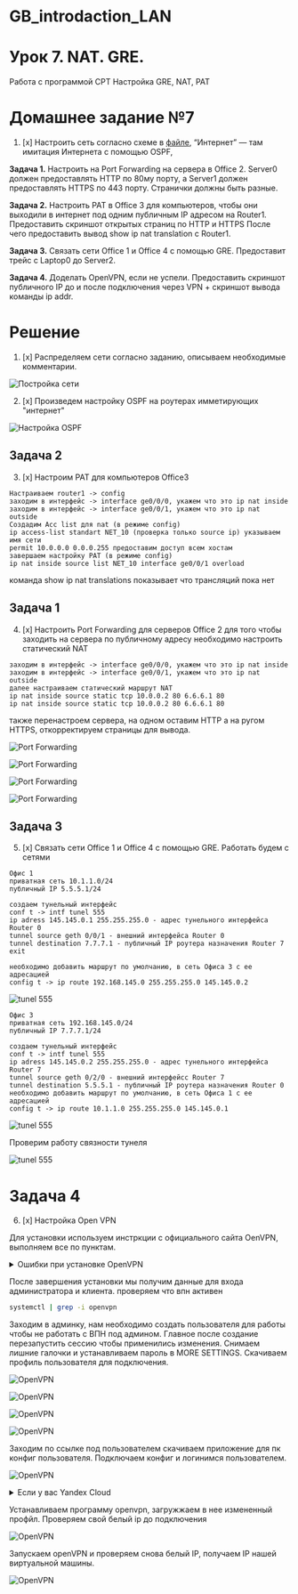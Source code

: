 # GB_introdaction_LAN

# Урок 7. NAT. GRE.

Работа с программой CPT
Настройка GRE, NAT, PAT

# Домашнее задание №7
1. [x] Настроить сеть согласно схеме в [файле](https://github.com/gleb-erokhin/GB_introdaction_LAN/blob/7th/s7_homework.pkt), “Интернет” — там имитация Интернета с помощью OSPF, 

**Задача 1.** Настроить на Port Forwarding на сервера в Office 2. Server0 должен предоставлять HTTP по 80му порту, а Server1 должен предоставлять HTTPS по 443 порту. Странички должны быть разные.

**Задача 2.** Настроить PAT в Office 3 для компьютеров, чтобы они выходили в интернет под одним публичным IP адресом на Router1. Предоставить скриншот открытых страниц по HTTP и HTTPS
После чего предоставить вывод show ip nat translation c Router1.

**Задача 3.** Связать сети Office 1 и Office 4 с помощью GRE. Предоставит трейс с Laptop0 до Server2.

**Задача 4.** Доделать OpenVPN, если не успели. Предоставить скриншот публичного IP до и после подключения через VPN + скриншот вывода команды ip addr.

# Решение

1. [x] Распределяем сети согласно заданию, описываем необходимые комментарии.

![Постройка сети](https://github.com/gleb-erokhin/GB_introdaction_LAN/blob/7th/1.jpg)

2. [x] Произведем настройку OSPF на роутерах имметирующих "интернет"

![Настройка OSPF](https://github.com/gleb-erokhin/GB_introdaction_LAN/blob/7th/2.jpg)

## Задача 2

3. [x] Настроим PAT для компьютеров Office3

```
Настраиваем router1 -> config
заходим в интерфейс -> interface ge0/0/0, укажем что это ip nat inside
заходим в интерфейс -> interface ge0/0/1, укажем что это ip nat outside
Создадим Acc list для nat (в режиме config)
ip access-list standart NET_10 (проверка только source ip) указываем имя сети
permit 10.0.0.0 0.0.0.255 предоставим доступ всем хостам 
завершаем настройку PAT (в режиме config)
ip nat inside source list NET_10 interface ge0/0/1 overload
```

команда show ip nat translations показывает что трансляций пока нет

## Задача 1

4. [x] Настроить Port Forwarding для серверов Office 2
для того чтобы заходить на сервера по публичному адресу необходимо настроить статический NAT

```
заходим в интерфейс -> interface ge0/0/0, укажем что это ip nat inside
заходим в интерфейс -> interface ge0/0/1, укажем что это ip nat outside
далее настраиваем статический маршрут NAT 
ip nat inside source static tcp 10.0.0.2 80 6.6.6.1 80
ip nat inside source static tcp 10.0.0.2 80 6.6.6.1 80
```

также перенастроем сервера, на одном оставим HTTP а на ругом HTTPS, откорректируем страницы для вывода.

![Port Forwarding](https://github.com/gleb-erokhin/GB_introdaction_LAN/blob/7th/3.jpg)

![Port Forwarding](https://github.com/gleb-erokhin/GB_introdaction_LAN/blob/7th/4.jpg)

![Port Forwarding](https://github.com/gleb-erokhin/GB_introdaction_LAN/blob/7th/5.jpg)

![Port Forwarding](https://github.com/gleb-erokhin/GB_introdaction_LAN/blob/7th/6.jpg)

## Задача 3
5. [x] Связать сети Office 1 и Office 4 с помощью GRE. 
Работать будем с сетями

 ```
Офис 1
приватная сеть 10.1.1.0/24
публичный IP 5.5.5.1/24
```

```
создаем тунельный интерфейс
conf t -> intf tunel 555
ip adress 145.145.0.1 255.255.255.0 - адрес тунельного интерфейса Router 0
tunnel source geth 0/0/1 - внешний интерфейса Router 0
tunnel destination 7.7.7.1 - публичный IP роутера назначения Router 7
exit

необходимо добавить маршрут по умолчанию, в сеть Офиса 3 с ее адресацией
config t -> ip route 192.168.145.0 255.255.255.0 145.145.0.2
```

![tunel 555](https://github.com/gleb-erokhin/GB_introdaction_LAN/blob/7th/7.jpg)

```
Офис 3 
приватная сеть 192.168.145.0/24
публичный IP 7.7.7.1/24
```

```
создаем тунельный интерфейс
conf t -> intf tunel 555
ip adress 145.145.0.2 255.255.255.0 - адрес тунельного интерфейса Router 7
tunnel source geth 0/2/0 - внешний интерфейсс Router 7
tunnel destination 5.5.5.1 - публичный IP роутера назначения Router 0
необходимо добавить маршрут по умолчанию, в сеть Офиса 1 с ее адресацией
config t -> ip route 10.1.1.0 255.255.255.0 145.145.0.1
```

![tunel 555](https://github.com/gleb-erokhin/GB_introdaction_LAN/blob/7th/8.jpg)

Проверим работу связности тунеля

![tunel 555](https://github.com/gleb-erokhin/GB_introdaction_LAN/blob/7th/9.jpg)

# Задача 4
6. [x] Настройка Open VPN

Для установки используем инстркции с официального сайта OenVPN, выполняем все по пунктам. 

<details>
    <summary>Ошибки при установке OpenVPN</summary>
Если при установке возникают ошибки доступа необбходимо перейти в режим root командой sudo su (ubuntu)
</details>

После завершения установки мы получим данные для входа администратора и клиента.
проверяем что впн активен

```bash
systemctl | grep -i openvpn
```

Заходим в админку, нам необходимо создать пользователя для работы чтобы не работать с ВПН под админом. Главное после создание перезапустить сессию чтобы применились изменения. Снимаем лишние галочки и устанавливаем пароль в MORE SETTINGS. Скачиваем профиль пользователя для подключения.

![OpenVPN](https://github.com/gleb-erokhin/GB_introdaction_LAN/blob/7th/10.jpg)

![OpenVPN](https://github.com/gleb-erokhin/GB_introdaction_LAN/blob/7th/11.jpg)

![OpenVPN](https://github.com/gleb-erokhin/GB_introdaction_LAN/blob/7th/12.jpg)

![OpenVPN](https://github.com/gleb-erokhin/GB_introdaction_LAN/blob/7th/13.jpg)

Заходим по ссылке под пользователем скачиваем приложение для пк конфиг пользователя. Подключаем конфиг и логинимся пользователем. 

![OpenVPN](https://github.com/gleb-erokhin/GB_introdaction_LAN/blob/7th/14.jpg)

<details>
    <summary>Если у вас Yandex Cloud</summary>
Если у вас Яндекс облако, то небходимо после скачивания профайла открыть его в блокноте и заменить приватный адрес на публичный.
</details>

Устанавливаем программу openvpn, загружжаем в нее измененный профйл. Проверяем свой белый ip до подключения

![OpenVPN](https://github.com/gleb-erokhin/GB_introdaction_LAN/blob/7th/15.jpg)

Запускаем openVPN и проверяем снова белый IP, получаем IP нашей виртуальной машины.

![OpenVPN](https://github.com/gleb-erokhin/GB_introdaction_LAN/blob/7th/16.jpg)



